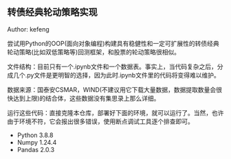 ## 转债经典轮动策略实现

Author: kefeng

尝试用Python的OOP(面向对象编程)构建具有稳健性和一定可扩展性的转债经典轮动策略(比如双低策略等)回测框架，和股票的轮动策略很相似。

文件结构：目前只有一个.ipynb文件和一个数据表。事实上，当代码复杂之后，分成几个.py文件是更明智的选择，因为此时.ipynb文件里的代码将变得难以维护。

数据来源：国泰安CSMAR，WIND(不建议用它下载大量数据，数据提取数量会很快达到上限)的结合体，这些数据没有集思录上那么详细。

运行这些代码：直接克隆本仓库，部署好下面的环境，就可以运行了。当然，也许由于环境不符，它会报出很多错误，使用断点调试工具逐个排查即可。

- Python 3.8.8 
- Numpy 1.24.4
- Pandas 2.0.3
